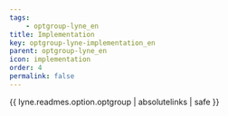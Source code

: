 ```yaml
---
tags: 
    - optgroup-lyne_en
title: Implementation
key: optgroup-lyne-implementation_en
parent: optgroup-lyne_en
icon: implementation
order: 4
permalink: false  
---
```

{{ lyne.readmes.option.optgroup | absolutelinks | safe }}


